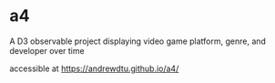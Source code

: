 # a4
 A D3 observable project displaying video game platform, genre, and developer over time

accessible at https://andrewdtu.github.io/a4/
